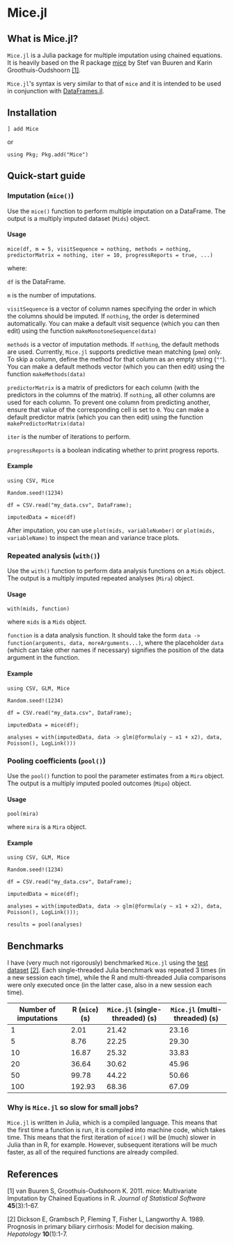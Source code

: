 # Mice.jl

## What is Mice.jl?

`Mice.jl` is a Julia package for multiple imputation using chained equations. It is heavily based on the R package [mice](https://cran.r-project.org/web/packages/mice/index.html) by Stef van Buuren and Karin Groothuis-Oudshoorn [[1]](#1).

`Mice.jl`'s syntax is very similar to that of `mice` and it is intended to be used in conjunction with [DataFrames.jl](https://github.com/JuliaData/DataFrames.jl).

## Installation

```
] add Mice
```

or

```
using Pkg; Pkg.add("Mice")
```

## Quick-start guide

### Imputation (`mice()`)
Use the `mice()` function to perform multiple imputation on a DataFrame. The output is a multiply imputed dataset (`Mids`) object.

#### Usage
```
mice(df, m = 5, visitSequence = nothing, methods = nothing, predictorMatrix = nothing, iter = 10, progressReports = true, ...)
```
where:

`df` is the DataFrame.

`m` is the number of imputations.

`visitSequence` is a vector of column names specifying the order in which the columns should be imputed. If `nothing`, the order is determined automatically. You can make a default visit sequence (which you can then edit) using the function `makeMonotoneSequence(data)`

`methods` is a vector of imputation methods. If `nothing`, the default methods are used. Currently, `Mice.jl` supports predictive mean matching (`pmm`) only. To skip a column, define the method for that column as an empty string (`""`). You can make a default methods vector (which you can then edit) using the function `makeMethods(data)`

`predictorMatrix` is a matrix of predictors for each column (with the predictors in the columns of the matrix). If `nothing`, all other columns are used for each column. To prevent one column from predicting another, ensure that value of the corresponding cell is set to `0`. You can make a default predictor matrix (which you can then edit) using the function `makePredictorMatrix(data)`

`iter` is the number of iterations to perform.

`progressReports` is a boolean indicating whether to print progress reports.

#### Example
```
using CSV, Mice

Random.seed!(1234)

df = CSV.read("my_data.csv", DataFrame);

imputedData = mice(df)
```

After imputation, you can use `plot(mids, variableNumber)` or `plot(mids, variableName)` to inspect the mean and variance trace plots.

### Repeated analysis (`with()`)
Use the `with()` function to perform data analysis functions on a `Mids` object. The output is a multiply imputed repeated analyses (`Mira`) object.

#### Usage
```
with(mids, function)
```
where `mids` is a `Mids` object.

`function` is a data analysis function. It should take the form `data -> function(arguments, data, moreArguments...)`, where the placeholder `data` (which can take other names if necessary) signifies the position of the data argument in the function.

#### Example
```
using CSV, GLM, Mice

Random.seed!(1234)

df = CSV.read("my_data.csv", DataFrame);

imputedData = mice(df);

analyses = with(imputedData, data -> glm(@formula(y ~ x1 + x2), data, Poisson(), LogLink()))
```

### Pooling coefficients (`pool()`)
Use the `pool()` function to pool the parameter estimates from a `Mira` object. The output is a multiply imputed pooled outcomes (`Mipo`) object.

#### Usage
```
pool(mira)
```
where `mira` is a `Mira` object.

#### Example
```
using CSV, GLM, Mice

Random.seed!(1234)

df = CSV.read("my_data.csv", DataFrame);

imputedData = mice(df);

analyses = with(imputedData, data -> glm(@formula(y ~ x1 + x2), data, Poisson(), LogLink()));

results = pool(analyses)
```

## Benchmarks

I have (very much not rigorously) benchmarked `Mice.jl` using the [test dataset](https://archive.ics.uci.edu/dataset/878) [[2]](#2). Each single-threaded Julia benchmark was repeated 3 times (in a new session each time), while the R and multi-threaded Julia comparisons were only executed once (in the latter case, also in a new session each time).

| Number of imputations | R (`mice`) (s) | `Mice.jl` (single-threaded) (s) | `Mice.jl` (multi-threaded) (s)|
| --- | --- | --- | --- |
| 1 | 2.01 | 21.42 | 23.16 |
| 5 | 8.76 | 22.25 | 29.30 |
| 10 | 16.87 | 25.32 | 33.83 |
| 20 | 36.64 | 30.62 | 45.96 |
| 50 | 99.78 | 44.22 | 50.66 |
| 100 | 192.93 | 68.36 | 67.09 |

### Why is `Mice.jl` so slow for small jobs?

`Mice.jl` is written in Julia, which is a compiled language. This means that the first time a function is run, it is compiled into machine code, which takes time. This means that the first iteration of `mice()` will be (much) slower in Julia than in R, for example. However, subsequent iterations will be much faster, as all of the required functions are already compiled.

## References
<a id="1">[1]</a>
van Buuren S, Groothuis-Oudshoorn K. 2011. mice: Multivariate Imputation by Chained Equations in R. *Journal of Statistical Software* **45**(3):1-67.

<a id="2">[2]</a>
Dickson E, Grambsch P, Fleming T, Fisher L, Langworthy A. 1989. Prognosis in primary biliary cirrhosis: Model for decision making. *Hepatology* **10**(1):1-7.
